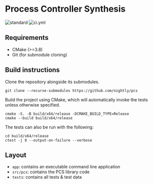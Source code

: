 # Process Controller Synthesis

![standard](https://img.shields.io/badge/c%2B%2B-23-blue.svg)
![ci.yml](https://github.com/nightly/pcs/actions/workflows/ci.yml/badge.svg)

## Requirements
- CMake (>=3.8)
- Git (for submodule cloning)

## Build instructions
Clone the repository alongside its submodules.
```
git clone --recurse-submodules https://github.com/nightly/pcs
```

Build the project using CMake, which will automatically invoke the tests unless otherwise specified.
```
cmake -S. -B build/x64/release -DCMAKE_BUILD_TYPE=Release
cmake --build build/x64/release
```

The tests can also be run with the following:
```
cd build/x64/release
ctest -j 8 --output-on-failure --verbose
```

## Layout 
- `app`: contains an executable command line application
- `src/pcs`: contains the PCS library code
- `tests`: contains all tests & test data